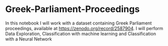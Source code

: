 # Greek-Parliament-Proceedings
In this notebook I will work with a dataset containing Greek Parliament proceedings, available at https://zenodo.org/record/2587904. I will perform Data Exploration, Classification with machine learning and Classification with a Neural Network
